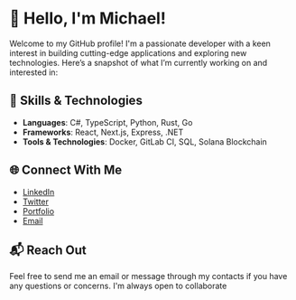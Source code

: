 # 👋 Hello, I'm Michael!

Welcome to my GitHub profile! I'm a passionate developer with a keen interest in building cutting-edge applications and exploring new technologies. Here’s a snapshot of what I’m currently working on and interested in:

## 💼 Skills & Technologies
- **Languages**: C#, TypeScript, Python, Rust, Go
- **Frameworks**: React, Next.js, Express, .NET
- **Tools & Technologies**: Docker, GitLab CI, SQL, Solana Blockchain

## 🌐 Connect With Me
- [LinkedIn](https://www.linkedin.com/in/mjtpediglorio/)
- [Twitter](https://x.com/maykeeeeel_rs)
- [Portfolio](https://mjtpediglorio.com)
- [Email](mailto:mjtpediglorio@gmail.com)

## 📬 Reach Out
Feel free to send me an email or message through my contacts if you have any questions or concerns. I'm always open to collaborate
